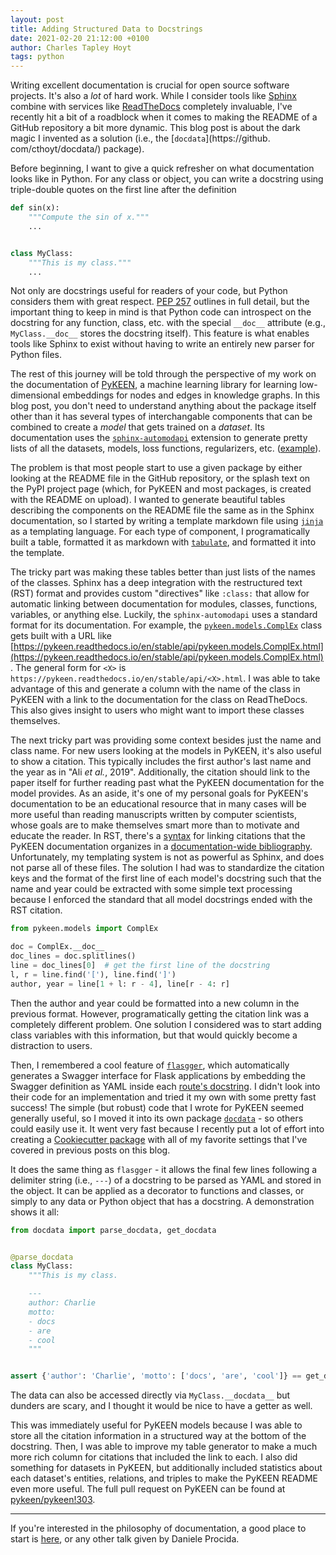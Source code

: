 ```yaml
---
layout: post
title: Adding Structured Data to Docstrings
date: 2021-02-20 21:12:00 +0100
author: Charles Tapley Hoyt
tags: python
---
```

Writing excellent documentation is crucial for open source software projects. It's also a *lot* of
hard work. While I consider tools like [Sphinx](https://www.sphinx-doc.org) combine with services
like [ReadTheDocs](https://readthedocs.org/) completely invaluable, I've recently hit a bit of a
roadblock when it comes to making the README of a GitHub repository a bit more dynamic. This blog
post is about the dark magic I invented as a solution (i.e., the [`docdata`](https://github.
com/cthoyt/docdata/) package).

Before beginning, I want to give a quick refresher on what documentation looks like in Python. For
any class or object, you can write a docstring using triple-double quotes on the first line after
the definition

```python
def sin(x):
    """Compute the sin of x."""
    ...


class MyClass:
    """This is my class."""
    ...
```

Not only are docstrings useful for readers of your code, but Python considers them with great
respect. [PEP 257](https://www.python.org/dev/peps/pep-0257) outlines in full detail, but the
important thing to keep in mind is that Python code can introspect on the docstring for any
function, class, etc. with the special `__doc__` attribute (e.g., `MyClass.__doc__` stores the
docstring itself). This feature is what enables tools like Sphinx to exist without having to write
an entirely new parser for Python files.

The rest of this journey will be told through the perspective of my work on the documentation of
[PyKEEN](https://github.com/pykeen/pykeen/), a machine learning library for learning low-dimensional
embeddings for nodes and edges in knowledge graphs. In this blog post, you don't need to understand
anything about the package itself other than it has several types of interchangable components that
can be combined to create a *model* that gets trained on a *dataset*. Its documentation uses the
[`sphinx-automodapi`](https://sphinx-automodapi.readthedocs.io) extension to generate pretty lists
of all the datasets, models, loss functions, regularizers, etc.
([example](https://pykeen.readthedocs.io/en/stable/reference/regularizers.html)).

The problem is that most people start to use a given package by either looking at the README file in
the GitHub repository, or the splash text on the PyPI project page (which, for PyKEEN and most
packages, is created with the README on upload). I wanted to generate beautiful tables describing
the components on the README file the same as in the Sphinx documentation, so I started by writing a
template markdown file using [`jinja`](https://jinja.palletsprojects.com) as a templating language.
For each type of component, I programatically built a table, formatted it as markdown
with [`tabulate`](https://pypi.org/project/tabulate/), and formatted it into the template.

The tricky part was making these tables better than just lists of the names of the classes. Sphinx
has a deep integration with the restructured text (RST) format and provides custom "directives"
like `:class:` that allow for automatic linking between documentation for modules, classes,
functions, variables, or anything else. Luckily, the
`sphinx-automodapi` uses a standard format for its documentation. For example,
the [`pykeen.models.ComplEx`](https://pykeen.readthedocs.io/en/stable/api/pykeen.models.ComplEx.html)
class gets built with a URL
like [https://pykeen.readthedocs.io/en/stable/api/pykeen.models.ComplEx.html](https://pykeen.readthedocs.io/en/stable/api/pykeen.models.ComplEx.html).
The general form for `<X>` is `https://pykeen.readthedocs.io/en/stable/api/<X>.html`. I was able
to take advantage of this and generate a column with the name of the class in PyKEEN with a link to
the documentation for the class on ReadTheDocs. This also gives insight to users who might want to
import these classes themselves.

The next tricky part was providing some context besides just the name and class name. For new users
looking at the models in PyKEEN, it's also useful to show a citation. This typically includes the
first author's last name and the year as in "Ali *et al.*, 2019". Additionally, the citation should
link to the paper itself for further reading past what the PyKEEN documentation for the model
provides. As an aside, it's one of my personal goals for PyKEEN's documentation to be an educational
resource that in many cases will be more useful than reading manuscripts written by computer
scientists, whose goals are to make themselves smart more than to motivate and educate the reader.
In RST, there's
a [syntax](https://docutils.sourceforge.io/docs/ref/rst/restructuredtext.html#citations) for linking
citations that the PyKEEN documentation organizes in
a [documentation-wide bibliography](https://pykeen.readthedocs.io/en/stable/references.html).
Unfortunately, my templating system is not as powerful as Sphinx, and does not parse all of these
files. The solution I had was to standardize the citation keys and the format of the first line of
each model's docstring such that the name and year could be extracted with some simple text
processing because I enforced the standard that all model docstrings ended with the RST citation.

```python
from pykeen.models import ComplEx

doc = ComplEx.__doc__
doc_lines = doc.splitlines()
line = doc_lines[0]  # get the first line of the docstring
l, r = line.find('['), line.find(']')
author, year = line[1 + l: r - 4], line[r - 4: r] 
```

Then the author and year could be formatted into a new column in the previous format. However,
programatically getting the citation link was a completely different problem. One solution I
considered was to start adding class variables with this information, but that would quickly become
a distraction to users.

Then, I remembered a cool feature of [`flasgger`](https://github.com/flasgger/flasgger/), which
automatically generates a Swagger interface for Flask applications by embedding the Swagger
definition as YAML inside
each [route's docstring](https://github.com/flasgger/flasgger/#using-docstrings-as-specification). I
didn't look into their code for an implementation and tried it my own with some pretty fast success!
The simple (but robust) code that I wrote for PyKEEN seemed generally useful, so I moved it into its
own package [`docdata`](https://github.com/cthoyt/docdata/) - so others could easily use it. It went
very fast because I recently put a lot of effort into creating
a [Cookiecutter package](https://github.com/cthoyt/cookiecutter-python-package)
with all of my favorite settings that I've covered in previous posts on this blog.

It does the same thing as `flasgger` - it allows the final few lines following a delimiter string
(i.e., `---`) of a docstring to be parsed as YAML and stored in the object. It can be applied as a
decorator to functions and classes, or simply to any data or Python object that has a docstring. A
demonstration shows it all:

```python
from docdata import parse_docdata, get_docdata


@parse_docdata
class MyClass:
    """This is my class.

    ---
    author: Charlie
    motto:
    - docs
    - are
    - cool
    """


assert {'author': 'Charlie', 'motto': ['docs', 'are', 'cool']} == get_docdata(MyClass)
```

The data can also be accessed directly via `MyClass.__docdata__` but dunders are scary, and I
thought it would be nice to have a getter as well.

This was immediately useful for PyKEEN models because I was able to store all the citation
information in a structured way at the bottom of the docstring. Then, I was able to improve my table
generator to make a much more rich column for citations that included the link to each. I also did
something for datasets in PyKEEN, but additionally included statistics about each dataset's
entities, relations, and triples to make the PyKEEN README even more useful. The full pull request
on PyKEEN can be found at [pykeen/pykeen!303](https://github.com/pykeen/pykeen/pull/303).

---
If you're interested in the philosophy of documentation, a good place to start is
[here](https://www.youtube.com/watch?v=azf6yzuJt54), or any other talk given by Daniele Procida.
